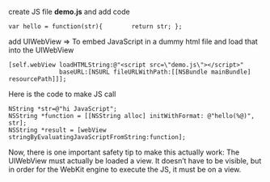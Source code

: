 create JS file **demo.js** and add code 

   `var hello = function(str){
       return str;
};`

add UIWebView => To embed JavaScript in a dummy html file and load that into the UIWebView 

`[self.webView loadHTMLString:@"<script src=\"demo.js\"></script>"
              baseURL:[NSURL fileURLWithPath:[[NSBundle mainBundle] resourcePath]]];`

Here is the code to make JS call 

    NString *str=@"hi JavaScript";
    NSString *function = [[NSString alloc] initWithFormat: @"hello(%@)", str];
    NSString *result = [webView stringByEvaluatingJavaScriptFromString:function];

Now, there is one important safety tip to make this actually work: The UIWebView must actually be loaded a view. It doesn’t have to be visible, but in order for the WebKit engine to execute the JS, it must be on a view.
